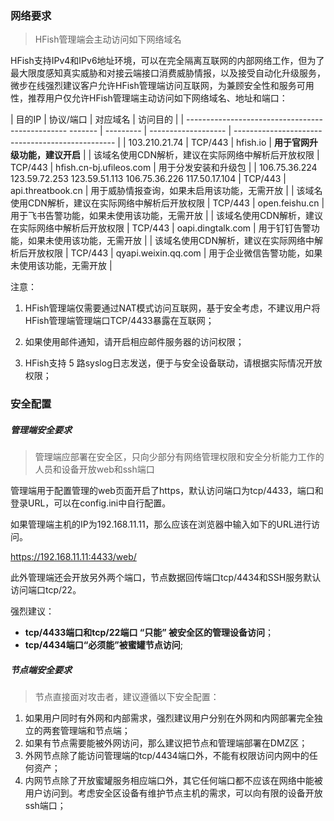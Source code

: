 ### 网络要求

> HFish管理端会主动访问如下网络域名

HFish支持IPv4和IPv6地址环境，可以在完全隔离互联网的内部网络工作，但为了最大限度感知真实威胁和对接云端接口消费威胁情报，以及接受自动化升级服务，微步在线强烈建议客户允许HFish管理端访问互联网，为兼顾安全性和服务可用性，推荐用户仅允许HFish管理端主动访问如下网络域名、地址和端口：

| 目的IP                                                   | 协议/端口 | 对应域名            | 访问目的                                         |
| ------------------------------------------------ ------- | --------- | ------------------- | ------------------------------------------------ |
| 103.210.21.74                                            | TCP/443   | hfish.io            | **用于官网升级功能，建议开启**                       |
| 该域名使用CDN解析，建议在实际网络中解析后开放权限        | TCP/443   | hfish.cn-bj.ufileos.com   | 用于分发安装和升级包                          |
| 106.75.36.224  123.59.72.253  123.59.51.113  106.75.36.226  117.50.17.104 | TCP/443   | api.threatbook.cn   | 用于威胁情报查询，如果未启用该功能，无需开放     |
| 该域名使用CDN解析，建议在实际网络中解析后开放权限        | TCP/443   | open.feishu.cn      | 用于飞书告警功能，如果未使用该功能，无需开放     |
| 该域名使用CDN解析，建议在实际网络中解析后开放权限        | TCP/443   | oapi.dingtalk.com   | 用于钉钉告警功能，如果未使用该功能，无需开放     |
| 该域名使用CDN解析，建议在实际网络中解析后开放权限        | TCP/443   | qyapi.weixin.qq.com | 用于企业微信告警功能，如果未使用该功能，无需开放 |

 

注意：

1. HFish管理端仅需要通过NAT模式访问互联网，基于安全考虑，不建议用户将HFish管理端管理端口TCP/4433暴露在互联网；

2. 如果使用邮件通知，请开启相应邮件服务器的访问权限；

3. HFish支持 5 路syslog日志发送，便于与安全设备联动，请根据实际情况开放权限；



### 安全配置

##### 管理端安全要求

> 管理端应部署在安全区，只向少部分有网络管理权限和安全分析能力工作的人员和设备开放web和ssh端口

管理端用于配置管理的web页面开启了https，默认访问端口为tcp/4433，端口和登录URL，可以在config.ini中自行配置。

如果管理端主机的IP为192.168.11.11，那么应该在浏览器中输入如下的URL进行访问。

https://192.168.11.11:4433/web/


此外管理端还会开放另外两个端口，节点数据回传端口tcp/4434和SSH服务默认访问端口tcp/22。

强烈建议：

- **tcp/4433端口和tcp/22端口 “只能” 被安全区的管理设备访问**；
- **tcp/4434端口“必须能”被蜜罐节点访问**;



##### 节点端安全要求

> 节点直接面对攻击者，建议遵循以下安全配置：

1. 如果用户同时有外网和内部需求，强烈建议用户分别在外网和内网部署完全独立的两套管理端和节点端；
2. 如果有节点需要能被外网访问，那么建议把节点和管理端部署在DMZ区；
3. 外网节点除了能访问管理端的tcp/4434端口外，不能有权限访问内网中的任何资产；
4. 内网节点除了开放蜜罐服务相应端口外，其它任何端口都不应该在网络中能被用户访问到。考虑安全区设备有维护节点主机的需求，可以向有限的设备开放ssh端口；

